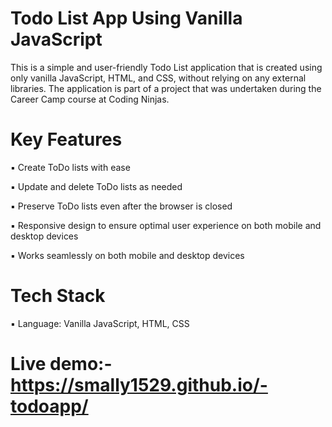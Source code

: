 # Todo List App Using Vanilla JavaScript

This is a simple and user-friendly Todo List application that is created using only vanilla JavaScript, HTML, and CSS, without relying on any external libraries. The application is part of a project that was undertaken during the Career Camp course at Coding Ninjas.


# Key Features

 ▪ Create ToDo lists with ease
 
 ▪ Update and delete ToDo lists as needed
 
 ▪ Preserve ToDo lists even after the browser is closed
 
 ▪ Responsive design to ensure optimal user experience on both mobile and desktop devices
 
 ▪ Works seamlessly on both mobile and desktop devices
 
 
 # Tech Stack
 
   ▪ Language: Vanilla JavaScript, HTML, CSS




# Live demo:- https://smally1529.github.io/-todoapp/
